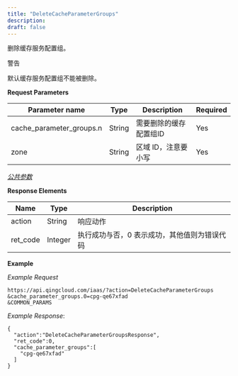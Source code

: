 ```yaml
---
title: "DeleteCacheParameterGroups"
description: 
draft: false
---
```




删除缓存服务配置组。

警告

默认缓存服务配置组不能被删除。

**Request Parameters**

| Parameter name | Type | Description | Required |
| --- | --- | --- | --- |
| cache_parameter_groups.n | String | 需要删除的缓存配置组ID | Yes |
| zone | String | 区域 ID，注意要小写 | Yes |

[_公共参数_](../../../parameters/)

**Response Elements**

| Name | Type | Description |
| --- | --- | --- |
| action | String | 响应动作 |
| ret_code | Integer | 执行成功与否，0 表示成功，其他值则为错误代码 |

**Example**

_Example Request_

```
https://api.qingcloud.com/iaas/?action=DeleteCacheParameterGroups
&cache_parameter_groups.0=cpg-qe67xfad
&COMMON_PARAMS
```

_Example Response_:

```
{
  "action":"DeleteCacheParameterGroupsResponse",
  "ret_code":0,
  "cache_parameter_groups":[
    "cpg-qe67xfad"
  ]
}
```

